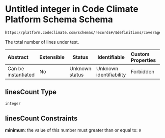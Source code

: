 # Untitled integer in Code Climate Platform Schema Schema

```txt
https://platform.codeclimate.com/schemas/records#/$definitions/coverageTotals/properties/attributes/properties/linesCount
```

The total number of lines under test.


| Abstract            | Extensible | Status         | Identifiable            | Custom Properties | Additional Properties | Access Restrictions | Defined In                                            |
| :------------------ | ---------- | -------------- | ----------------------- | :---------------- | --------------------- | ------------------- | ----------------------------------------------------- |
| Can be instantiated | No         | Unknown status | Unknown identifiability | Forbidden         | Allowed               | none                | [records.json\*](records.json "open original schema") |

## linesCount Type

`integer`

## linesCount Constraints

**minimum**: the value of this number must greater than or equal to: `0`
